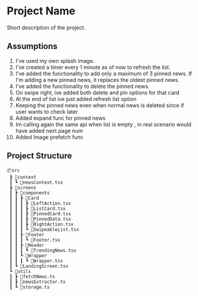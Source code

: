 # Project Name

Short description of the project.

## Assumptions

1. I've used my own splash image.
2. I've created a timer every 1 minute as of now to refresh the list.
3. I've added the functionality to add only a maximum of 3 pinned news. If I'm adding a new pinned news, it replaces the oldest pinned news.
4. I've added the functionality to delete the pinned news.
5. On swipe right, ive added both delete and pin options for that card
6. At the end of list ive just added refresh list option
7. Keeping the pinned news even when normal news is deleted since if user wants to check later
8. Added expand func for pinned news
9. Im calling again the same api when list is empty , in real scenario would have added next page num
10. Added Image prefetch func

## Project Structure

```plaintext
📦src
 ┣ 📂context
 ┃ ┗ 📜newsContext.tsx
 ┣ 📂screens
 ┃ ┣ 📂components
 ┃ ┃ ┣ 📂Card
 ┃ ┃ ┃ ┣ 📜LeftAction.tsx
 ┃ ┃ ┃ ┣ 📜ListCard.tsx
 ┃ ┃ ┃ ┣ 📜PinnedCard.tsx
 ┃ ┃ ┃ ┣ 📜PinnedData.tsx
 ┃ ┃ ┃ ┣ 📜RightAction.tsx
 ┃ ┃ ┃ ┗ 📜SwipeableList.tsx
 ┃ ┃ ┣ 📂Footer
 ┃ ┃ ┃ ┗ 📜Footer.tsx
 ┃ ┃ ┣ 📂Header
 ┃ ┃ ┃ ┗ 📜TrendingNews.tsx
 ┃ ┃ ┗ 📂Wrapper
 ┃ ┃ ┃ ┗ 📜Wrapper.tsx
 ┃ ┗ 📜LandingScreen.tsx
 ┗ 📂utils
 ┃ ┣ 📜fetchNews.ts
 ┃ ┣ 📜newsExtractor.ts
 ┃ ┗ 📜storage.ts
```
